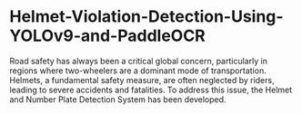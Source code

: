 # Helmet-Violation-Detection-Using-YOLOv9-and-PaddleOCR
Road safety has always been a critical global concern, particularly in regions where two-wheelers are a dominant mode of transportation. Helmets, a fundamental safety measure, are often neglected by riders, leading to severe accidents and fatalities. To address this issue, the Helmet and Number Plate Detection System has been developed.
